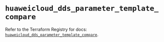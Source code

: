 # `huaweicloud_dds_parameter_template_compare`

Refer to the Terraform Registry for docs: [`huaweicloud_dds_parameter_template_compare`](https://registry.terraform.io/providers/huaweicloud/huaweicloud/1.71.1/docs/resources/dds_parameter_template_compare).
